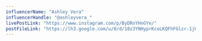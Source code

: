 ```yaml
---
influencerName: "Ashley Vera"
influencerHandle: "@ashleyvera_"
livePostLink: "https://www.instagram.com/p/ByDRnYHnGYe/"
postFileLink: "https://lh3.google.com/u/0/d/18z3YNHyprKcoLKQFhFGlzr-1jUvqekR7"
---
```

